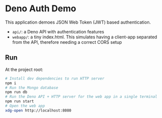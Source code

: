 # Deno Auth Demo

This application demoes JSON Web Token (JWT) based authentication.

- `api/`: a Deno API with authentication features
- `webapp/`: a tiny index.html. This simulates having a client-app separated from the API, therefore needing a correct CORS setup

## Run

At the project root:
```sh
# Install dev dependencies to run HTTP server
npm i
# Run the Mongo database
npm run db
# Run the Deno API + HTTP server for the web app in a single terminal
npm run start
# Open the web app
xdg-open http://localhost:8080
```